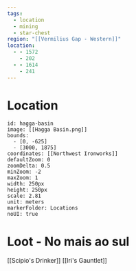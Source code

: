 ```yaml
---
tags:
  - location
  - mining
  - star-chest
region: "[[Vermilius Gap - Western]]"
location:
  - - 1572
    - 202
  - - 1614
    - 241
---
```

# Location
```leaflet
id: hagga-basin
image: [[Hagga Basin.png]]
bounds:
  - [0, -625]
  - [3000, 1875]
coordinates: [[Northwest Ironworks]]
defaultZoom: 0
zoomDelta: 0.5
minZoom: -2
maxZoom: 1
width: 250px
height: 250px
scale: 2.81
unit: meters
markerFolder: Locations
noUI: true
```
# Loot - No mais ao sul
[[Scipio's Drinker]]
[[Iri's Gauntlet]]
